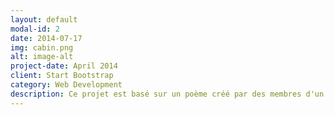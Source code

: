 ```yaml
---
layout: default
modal-id: 2
date: 2014-07-17
img: cabin.png
alt: image-alt
project-date: April 2014
client: Start Bootstrap
category: Web Development
description: Ce projet est basé sur un poème créé par des membres d'un autre programme nommé Fusion. Ce court métrage oû j'incarne le personnage démontre mon personnage qui travaille dans une centrale nucléaire et essaie de toute ses forces de stabiliser un réacteur nucléaire. Mon rôle dans ce projet était de jouer le personnage principal, de créer certaines illustrations et de les animer, et finalement faire une partie du montage vidéo. Les logiciels utilisés dans le cadre du projet étaient: Adobe Illustrator Adobe After effects Da Vinci
---
```


